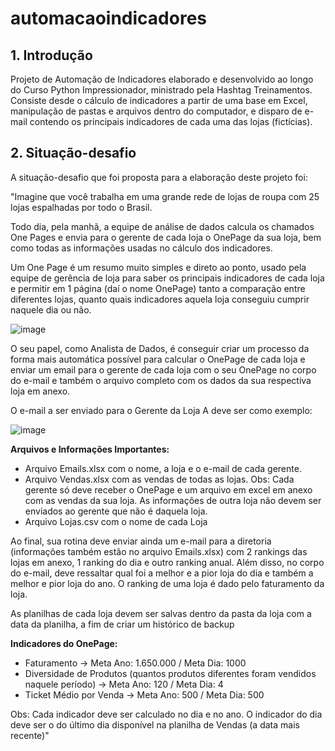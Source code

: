# automacaoindicadores

## 1. Introdução
Projeto de Automação de Indicadores elaborado e desenvolvido ao longo do Curso Python Impressionador, ministrado pela Hashtag Treinamentos. Consiste desde o cálculo de indicadores a partir de uma base em Excel, manipulação de pastas e arquivos dentro do computador, e disparo de e-mail contendo os principais indicadores de cada uma das lojas (fictícias).

## 2. Situação-desafio

A situação-desafio que foi proposta para a elaboração deste projeto foi:

"Imagine que você trabalha em uma grande rede de lojas de roupa com 25 lojas espalhadas por todo o Brasil.

Todo dia, pela manhã, a equipe de análise de dados calcula os chamados One Pages e envia para o gerente de cada loja o OnePage da sua loja, bem como todas as informações usadas no cálculo dos indicadores.

Um One Page é um resumo muito simples e direto ao ponto, usado pela equipe de gerência de loja para saber os principais indicadores de cada loja e permitir em 1 página (daí o nome OnePage) tanto a comparação entre diferentes lojas, quanto quais indicadores aquela loja conseguiu cumprir naquele dia ou não.

![image](https://user-images.githubusercontent.com/71049963/192113210-b1150ea4-66fd-4d43-b0f2-ffac40c0acf0.png)

O seu papel, como Analista de Dados, é conseguir criar um processo da forma mais automática possível para calcular o OnePage de cada loja e enviar um email para o gerente de cada loja com o seu OnePage no corpo do e-mail e também o arquivo completo com os dados da sua respectiva loja em anexo.

O e-mail a ser enviado para o Gerente da Loja A deve ser como exemplo:

![image](https://user-images.githubusercontent.com/71049963/192113219-b2e4491e-94da-454d-8f4e-fef4ed7999c8.png)

<b>Arquivos e Informações Importantes:</b>
- Arquivo Emails.xlsx com o nome, a loja e o e-mail de cada gerente.
- Arquivo Vendas.xlsx com as vendas de todas as lojas. Obs: Cada gerente só deve receber o OnePage e um arquivo em excel em anexo com as vendas da sua loja. As informações de outra loja não devem ser enviados ao gerente que não é daquela loja.
- Arquivo Lojas.csv com o nome de cada Loja

Ao final, sua rotina deve enviar ainda um e-mail para a diretoria (informações também estão no arquivo Emails.xlsx) com 2 rankings das lojas em anexo, 1 ranking do dia e outro ranking anual. Além disso, no corpo do e-mail, deve ressaltar qual foi a melhor e a pior loja do dia e também a melhor e pior loja do ano. O ranking de uma loja é dado pelo faturamento da loja.

As planilhas de cada loja devem ser salvas dentro da pasta da loja com a data da planilha, a fim de criar um histórico de backup

<b>Indicadores do OnePage:</b>
- Faturamento -> Meta Ano: 1.650.000 / Meta Dia: 1000
- Diversidade de Produtos (quantos produtos diferentes foram vendidos naquele período) -> Meta Ano: 120 / Meta Dia: 4
- Ticket Médio por Venda -> Meta Ano: 500 / Meta Dia: 500

Obs: Cada indicador deve ser calculado no dia e no ano. O indicador do dia deve ser o do último dia disponível na planilha de Vendas (a data mais recente)"
